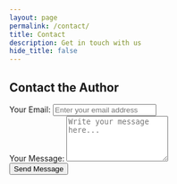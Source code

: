 ```yaml
---
layout: page
permalink: /contact/
title: Contact
description: Get in touch with us
hide_title: false
---
```


<div class="contact-section">
    <h2 class="contact-heading">Contact the Author</h2>
    <form
        action="https://formspree.io/f/xnnpjwby"
        method="POST"
        class="contact-form"
    >
        <div class="form-group">
            <label for="email" class="form-label">Your Email:</label>
            <input type="email" id="email" name="email" class="form-input" placeholder="Enter your email address" required>
        </div>
        <div class="form-group">
            <label for="message" class="form-label">Your Message:</label>
            <textarea id="message" name="message" rows="5" class="form-textarea" placeholder="Write your message here..." required></textarea>
        </div>
        <div class="form-group">
            <button type="submit" class="form-button">Send Message</button>
        </div>
    </form>
</div>

